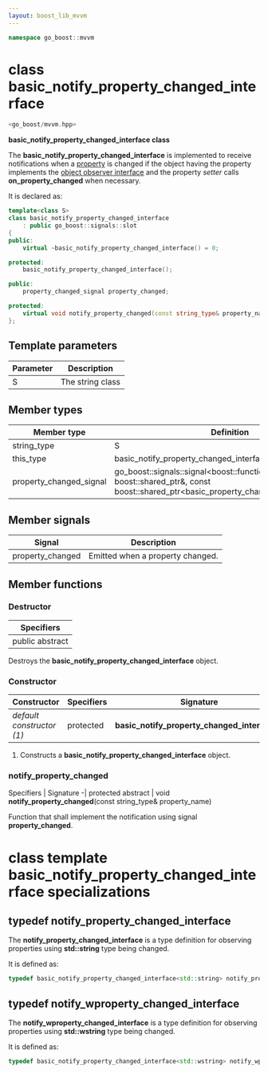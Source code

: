 ```yaml
---
layout: boost_lib_mvvm
---
```


```c++
namespace go_boost::mvvm
```

# class basic_notify_property_changed_interface

```c++
<go_boost/mvvm.hpp>
```

**basic_notify_property_changed_interface class**

The **basic_notify_property_changed_interface** is implemented to receive notifications
when a [property](../property/property.html) is changed if the object having the property
implements the [object observer interface](./class_template_basic_object_observer_interface.html)
and the property *setter* calls **on_property_changed** when necessary.

It is declared as:

```c++
template<class S>
class basic_notify_property_changed_interface
    : public go_boost::signals::slot
{
public:
    virtual ~basic_notify_property_changed_interface() = 0;

protected:
    basic_notify_property_changed_interface();

public:
    property_changed_signal property_changed;

protected:
    virtual void notify_property_changed(const string_type& property_name) = 0;
};
```

## Template parameters

Parameter | Description
-|-
S | The string class

## Member types

Member type | Definition
-|-
string_type | S
this_type | basic_notify_property_changed_interface<S>
property_changed_signal | go_boost\::signals\::signal<boost\::function<void(const boost\::shared_ptr<object>&, const boost\::shared_ptr<basic_property_changed_arguments<S>>&)>>

## Member signals

Signal | Description
-|-
property_changed | Emitted when a property changed.

## Member functions

### Destructor

Specifiers |
-|
public abstract |

Destroys the **basic_notify_property_changed_interface** object.

### Constructor

Constructor | Specifiers | Signature
-|-|-
*default constructor (1)* | protected | **basic_notify_property_changed_interface**()

1. Constructs a **basic_notify_property_changed_interface** object.

### notify_property_changed

Specifiers | Signature
-|
protected abstract | void **notify_property_changed**(const string_type& property_name)

Function that shall implement the notification using signal **property_changed**.

# class template basic_notify_property_changed_interface specializations

## typedef notify_property_changed_interface

The **notify_property_changed_interface** is a type definition for observing properties
using **std::string** type being changed.

It is defined as:

```c++
typedef basic_notify_property_changed_interface<std::string> notify_property_changed_interface;
```

## typedef notify_wproperty_changed_interface

The **notify_wproperty_changed_interface** is a type definition for observing properties
using **std::wstring** type being changed.

It is defined as:

```c++
typedef basic_notify_property_changed_interface<std::wstring> notify_wproperty_changed_interface;
```
